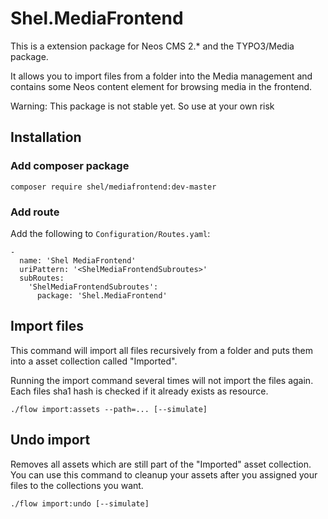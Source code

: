 Shel.MediaFrontend
==================

This is a extension package for Neos CMS 2.* and the TYPO3/Media package.

It allows you to import files from a folder into the Media management and contains some
Neos content element for browsing media in the frontend.

Warning: This package is not stable yet. So use at your own risk

## Installation

### Add composer package

    composer require shel/mediafrontend:dev-master
    
### Add route

Add the following to `Configuration/Routes.yaml`:

    -
      name: 'Shel MediaFrontend'
      uriPattern: '<ShelMediaFrontendSubroutes>'
      subRoutes:
        'ShelMediaFrontendSubroutes':
          package: 'Shel.MediaFrontend'

## Import files

This command will import all files recursively from a folder and puts them into a
asset collection called "Imported".

Running the import command several times will not import the files again.
Each files sha1 hash is checked if it already exists as resource.

    ./flow import:assets --path=... [--simulate] 
    
## Undo import

Removes all assets which are still part of the "Imported" asset collection.
You can use this command to cleanup your assets after you assigned your files to the
collections you want.

    ./flow import:undo [--simulate]

